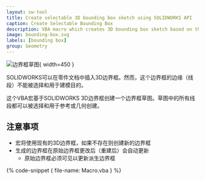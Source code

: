 ```yaml
---
layout: sw-tool
title: Create selectable 3D bounding box sketch using SOLIDWORKS API
caption: Create Selectable Bounding Box
description: VBA macro which creates 3D bounding box sketch based on the SOLIDWORKS bounding box with an ability to select sketch segments
image: bounding-box.svg
labels: [bounding box]
group: Geometry
---
```

![边界框草图](bounding-box-sketch.png){ width=450 }

SOLIDWORKS可以在零件文档中插入3D边界框。然而，这个边界框的边缘（线段）不能被选择和用于建模目的。

这个VBA宏基于SOLIDWORKS 3D边界框创建一个边界框草图。草图中的所有线段都可以被选择和用于参考或几何创建。

## 注意事项

* 宏将使用现有的3D边界框，如果不存在则创建新的边界框
* 生成的边界框在原始边界框更改后（重建后）会自动更新
    * 原始边界框必须可见以更新派生边界框

{% code-snippet { file-name: Macro.vba } %}